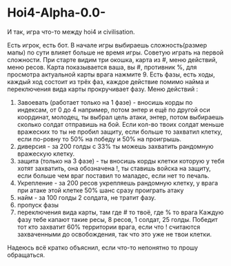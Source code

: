 # Hoi4-Alpha-0.0-

И так, игра что-то между hoi4 и civilisation.

Есть игрок, есть бот. В начале игры выбираешь сложность(размер мапы) по сути влияет больше не время игры.
Советую играть на первой сложности. При старте видим три окошка, карта из #, меню действий, меню ресов.
Карта показывается ваша, вы #, противник %, для просмотра актуальной карты врага нажмите 9.
Есть фазы, есть ходы, каждый ход состоит из трёх фаз, каждое действие помимо найма и переключения вида карты прокручивает фазу.
Меню действий :
1) Завоевать (работает только на 1 фазе) - вносишь корды по индексам, от 0 до 4 например, потом энтер и ещё по другой оси координат, молодец, ты выбрал цель атаки, энтер, потом выбираешь сколько солдат отправишь на бой.
Если кол-во твоих солдат меньше вражеских то ты не пробил защиту, если больше то захватил клетку, если по-ровну то 50% на победу и 50% на проигрышь.
2) диверсия - за 200 голды с 33% ты можешь захватить рандомную вражескую клетку.
3) защита (только на 3 фазе) - ты вносишь корды клетки которую у тебя хотят захватить, она обозначена !, ты ставишь войска на защиту, если больше чем враг поставил то маладес, если нет то печаль.
4) Укрепление - за 200 ресов укрепляешь рандомную клетку, у врага при атаке этой клетке 50% шанс сразу проиграть атаку
5) найм - за 100 голды 2 солдата, не тратит фазу.
6) пропуск фазы
9) переключения вида карты, там где # то твоё, где % то врага
Каждую фазу тебе капают такие ресы, 8 ресов, 1 солдат, 25 голды.
Победит тот кто захватит 60% территории врага, если что ! считаются захваченными до освобождения, так что это уже не твои клетки.

Надеюсь всё кратко объяснил, если что-то непонятно то прошу обращаться.

